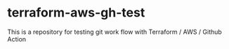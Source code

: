 # terraform-aws-gh-test
This is a repository for testing git work flow with Terraform / AWS / Github Action

